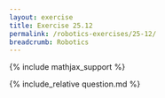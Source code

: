 ```yaml
---
layout: exercise
title: Exercise 25.12
permalink: /robotics-exercises/25-12/
breadcrumb: Robotics
---
```


{% include mathjax_support %}

<div><i class="arrow-up loader" data-chapter="robotics-exercises" data-exercise="ex_12" data-rating="0"></i></div>
{% include_relative question.md %}
